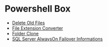 # Powershell Box

- [Delete Old Files](PS001-DeleteOldFiles.ps1)
- [File Extension Converter](PS002-FileConverter.ps1)
- [Folder Clone](PS003-FolderClone.ps1)
- [SQL Server AlwaysOn Failover Informations](PS004-SQLServerFailoverInformations.ps1)
